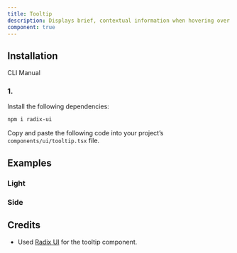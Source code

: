 ```yaml
---
title: Tooltip
description: Displays brief, contextual information when hovering over or focusing on an element, improving clarity without cluttering the interface.
component: true
---
```


## Installation

CLI
Manual

### 1.

Install the following dependencies:

```bash
npm i radix-ui
```

Copy and paste the following code into your project’s `components/ui/tooltip.tsx` file.

## Examples

### Light

### Side

## Credits

- Used [Radix UI](https://www.radix-ui.com/primitives/docs/components/tooltip) for the tooltip component.
